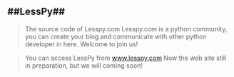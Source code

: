 ##LessPy##
---
>    The source code of Lesspy.com 
     Lesspy.com is a python community, you can create your blog and communicate with other python developer in here.
     Welcome to join us!

>    You can access LessPy from www.lesspy.com
     Now the web site still in preparation, but we will coming soon!